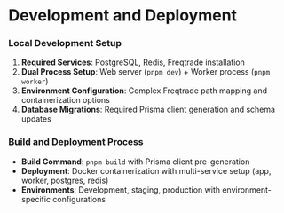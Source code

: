 # Development and Deployment

### Local Development Setup

1. **Required Services**: PostgreSQL, Redis, Freqtrade installation
2. **Dual Process Setup**: Web server (`pnpm dev`) + Worker process (`pnpm worker`)
3. **Environment Configuration**: Complex Freqtrade path mapping and containerization options
4. **Database Migrations**: Required Prisma client generation and schema updates

### Build and Deployment Process

- **Build Command**: `pnpm build` with Prisma client pre-generation
- **Deployment**: Docker containerization with multi-service setup (app, worker, postgres, redis)
- **Environments**: Development, staging, production with environment-specific configurations
